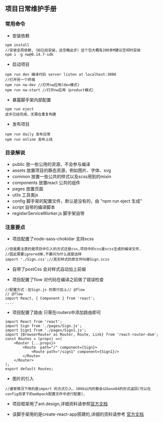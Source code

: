 ## 项目日常维护手册  
### 常用命令
- 安装依赖
```
npm install
//安装全局依赖,（如已经安装，这忽略此步）这个包大概有200多M建议空闲时安装
npm i -g nw@0.14.7-sdk
```
- 启动项目
```
npm run dev 编译代码 server listen at localhost:3000
//打开另一个终端
npm run nw-dev //打开nw应用(dev模式)
npm run nw-start //打开nw应用（product模式）
```
- 暴露脚手架内部配置
```
npm run eject
这步已经完成，无需在重复构建
```
- 发布项目
```
npm run daily 发布日常
npm run online 发布上线
``` 

### 目录解说
- public 放一些公用的资源，不会参与编译
- assets 放置项目的静态资源，例如图片、字体、svg
- common 放置一些公共的样式以及scss用到的mixin
- components 放置react 公共的组件
- pages 放置页面
- utils 工具类js
- config 脚手架的配置文件，默认是没有的，由 "npm run eject 生成"
- script 自带的编译脚本
- registerServiceWorker.js 脚手架自带

### 注意要点  
- 项目配置了node-sass-chokidar 支持scss
```
//但是要注意的是项目中引入的方式还是css,项目中的css是scss生成的编译文件，
//因此需要ignored掉,不要问为什么就是这样
import './Sign.css';//其实样式的原文件叫做Sign.scss
```

- 自带了postCss 会对样式自动加上前缀

- 项目配置了flow 对代码在编译之前做了错误检查  
```
//配置方式：在Sign.js 的首行加上// @flow  
// @flow
import React, { Component } from 'react';
....
```
- 项目配置了路由 只需在routers中添加路由即可
```
import React from 'react';
import Sign from './pages/Sign.js';
import Sign1 from './pages/Sign1.js';
import {BrowserRouter as Router, Route, Link} from 'react-router-dom';
const Routes = (props) =>(
    <Router {...props}>
        <Route  path="/" component={Sign}>
            <Route path="/sign1" component={Sign1}/>
        </Route>
    </Router>
);
export default Routes;
```
- 图片的引入
```
//通常情况下用的是import 的方式引入，10kb以内的都会以base64的形式返回(可以在config目录下的webpack配置文件中进行配置)，

```
- 项目框架用了ant.design,详细资料请参照[官方文档](https://ant.design/docs/react/introduce-cn)

- 该脚手架用的是create-react-app搭建的,详细的资料请参考 [官方文档](https://github.com/facebookincubator/create-react-app)

